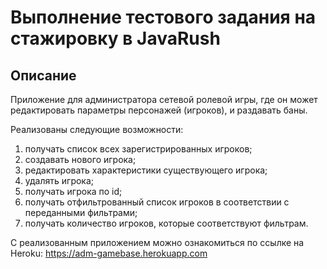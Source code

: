 # Выполнение тестового задания на стажировку в JavaRush

## Описание
Приложение для администратора сетевой ролевой игры, где он может редактировать параметры персонажей (игроков), и раздавать баны.

Реализованы следующие возможности:
1. получать список всех зарегистрированных игроков;
2. создавать нового игрока;
3. редактировать характеристики существующего игрока;
4. удалять игрока;
5. получать игрока по id;
6. получать отфильтрованный список игроков в соответствии с переданными фильтрами;
7. получать количество игроков, которые соответствуют фильтрам.

С реализованным приложением можно ознакомиться по ссылке на Heroku: https://adm-gamebase.herokuapp.com
